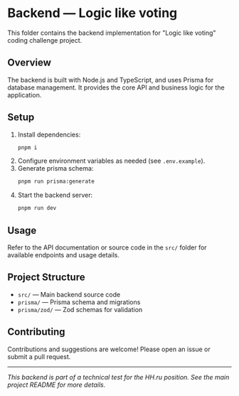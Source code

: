 # Backend — Logic like voting

This folder contains the backend implementation for "Logic like voting" coding
challenge project.

## Overview

The backend is built with Node.js and TypeScript, and uses Prisma for database
management. It provides the core API and business logic for the application.

## Setup

1. Install dependencies:
   ```zsh
   pnpm i
   ```
2. Configure environment variables as needed (see `.env.example`).
3. Generate prisma schema:
   ```zsh
   pnpm run prisma:generate
   ```
4. Start the backend server:
   ```zsh
   pnpm run dev
   ```

## Usage

Refer to the API documentation or source code in the `src/` folder for available
endpoints and usage details.

## Project Structure

- `src/` — Main backend source code
- `prisma/` — Prisma schema and migrations
- `prisma/zod/` — Zod schemas for validation

## Contributing

Contributions and suggestions are welcome! Please open an issue or submit a pull
request.

---

_This backend is part of a technical test for the HH.ru position. See the main
project README for more details._
